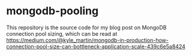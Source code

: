 # mongodb-pooling
This repository is the source code for my blog post on MongoDB connection pool sizing, which can be read at https://medium.com/@kyle_martin/mongodb-in-production-how-connection-pool-size-can-bottleneck-application-scale-439c6e5a8424

